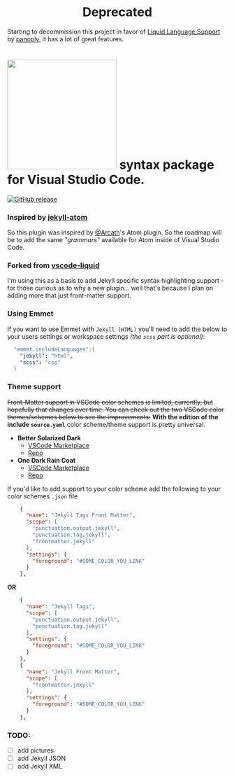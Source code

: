 <div align="center">
<h1>Deprecated</h1>
</div>

Starting to decommission this project in favor of [Liquid Language Support](https://marketplace.visualstudio.com/items?itemName=sissel.shopify-liquid) by [panoply](https://github.com/panoply), it has a lot of great features.

# <a href="http://jekyllrb.com" title="Jekyll" target="_blank"><img src="https://raw.githubusercontent.com/ginfuru/vscode-jekyll-syntax/master/images/jekyll-logo.png" atl="Jekyll Logo" width="250"></a> syntax package for Visual Studio Code.

[![GitHub release](https://img.shields.io/github/release/ginfuru/vscode-jekyll-syntax.svg)](https://github.com/ginfuru/vscode-jekyll-syntax/releases)

### Inspired by [jekyll-atom](https://github.com/Arcath/jekyll-atom)

So this plugin was inspired by [@Arcath](https://github.com/Arcath)'s Atom plugin. So the roadmap will be to add the same _"grammars"_ available for Atom inside of Visual Studio Code.

### Forked from [vscode-liquid](https://github.com/GingerBear/vscode-liquid)

I'm using this as a basis to add Jekyll specific syntax highlighting support - for those curious as to why a new plugin... well that's because I plan on adding more that just front-matter support.

### Using Emmet

If you want to use Emmet with `Jekyll (HTML)` you'll need to add the below to your users settings or workspace settings _(the `scss` part is optional)_:

```yaml
  "emmet.includeLanguages":{
    "jekyll": "html",
    "scss": "css"
  }
```



### Theme support

~~Front-Matter support in VSCode color schemes is limited, currently, but hopefully that changes over time. You can check out the two VSCode color themes/schemes below to see the improvements:~~ **With the edition of the include `source.yaml`** color scheme/theme support is pretty universal.

* **Better Solarized Dark**
  *  [VSCode Marketplace](https://marketplace.visualstudio.com/items?itemName=ginfuru.ginfuru-better-solarized-dark-theme)
  *  [Repo](https://github.com/ginfuru/vscode-better-solarized-dark)
* **One Dark Rain Coat**
  *  [VSCode Marketplace](https://marketplace.visualstudio.com/items?itemName=ginfuru.ginfuru-onedark-raincoat-theme)
  *  [Repo](https://github.com/ginfuru/vscode-onedark-raincoat)

If you'd like to add support to your color scheme add the following to your color schemes `.json` file

```json
    {
      "name": "Jekyll Tags Front Matter",
      "scope": [
        "punctuation.output.jekyll",
        "punctuation.tag.jekyll",
        "frontmatter.jekyll"
      ],
      "settings": {
        "foreground": "#SOME_COLOR_YOU_LINK"
      }
    },
```
**OR**
```json
    {
      "name": "Jekyll Tags",
      "scope": [
        "punctuation.output.jekyll",
        "punctuation.tag.jekyll"
      ],
      "settings": {
        "foreground": "#SOME_COLOR_YOU_LINK"
      }
    },
    {
      "name": "Jekyll Front Matter",
      "scope": [
        "frontmatter.jekyll"
      ],
      "settings": {
        "foreground": "#SOME_COLOR_YOU_LINK"
      }
    },
```
### TODO:

- [ ] add pictures
- [ ] add Jekyll JSON
- [ ] add Jekyll XML
